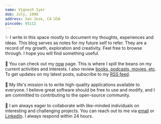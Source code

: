 ```yaml
---
name: Vignesh Iyer
dob: July, 1998
address: San Jose, CA USA
pincode: 95112
---
```


✨ I write in this space mostly to document my thoughts, experiences and ideas. This blog serves as notes for my future self to refer. They are a record of my growth, exploration and creativity. Feel free to browse through. I hope you will find something useful.
<br>
<br>
👀 You can check out my [now](/now) page. This is where I spill the beans on my current activities and interests. I also review [books, podcasts, movies, etc](/inspiration). To get updates on my latest posts, subscribe to my [RSS feed](https://vgnshiyer.dev/feed.xml).
<br>
<br>
🎯 My life's mission is to write high-quality applications available to everyone. I believe great software should be free to use and modify, and I am committed to contributing to the open-source community.
<br>
<br>
🤝 I am always eager to collaborate with like-minded individuals on interesting and challenging projects. You can reach out to me via [email](mailto:vgnshiyer@asu.edu) or [LinkedIn](https://www.linkedin.com/in/vgnshiyer/). I always respond within 24 hours.
